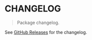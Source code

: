 # CHANGELOG

> Package changelog.

See [GitHub Releases](https://github.com/stdlib-js/math-iter-special-exp/releases) for the changelog.